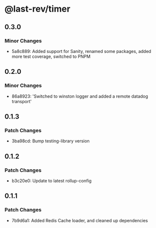 # @last-rev/timer

## 0.3.0

### Minor Changes

- 5a8c889: Added support for Sanity, renamed some packages, added more test coverage, switched to PNPM

## 0.2.0

### Minor Changes

- 86a8923: 'Switched to winston logger and added a remote datadog transport'

## 0.1.3

### Patch Changes

- 3ba98cd: Bump testing-library version

## 0.1.2

### Patch Changes

- b3c20e0: Update to latest rollup-config

## 0.1.1

### Patch Changes

- 7b9d6a1: Added Redis Cache loader, and cleaned up dependencies
